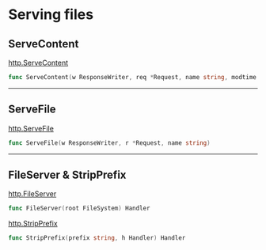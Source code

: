 # Serving files

## ServeContent

[http.ServeContent](https://pkg.go.dev/net/http?utm_source=godoc#ServeContent)

```Go
func ServeContent(w ResponseWriter, req *Request, name string, modtime time.Time, content io.ReadSeeker)
```

---

## ServeFile

[http.ServeFile](https://godoc.org/net/http#ServeFile)

```Go
func ServeFile(w ResponseWriter, r *Request, name string)
```

---

## FileServer & StripPrefix

[http.FileServer](https://godoc.org/net/http#FileServer)

```Go
func FileServer(root FileSystem) Handler
```

[http.StripPrefix](https://godoc.org/net/http#StripPrefix)

```Go
func StripPrefix(prefix string, h Handler) Handler
```
